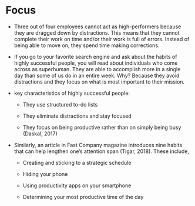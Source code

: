 # Focus
* Three out of four employees cannot act as high-performers because they are dragged down by distractions. This means that they cannot complete their work on time and/or their work is full of errors. Instead of being able to move on, they spend time making corrections.

* If you go to your favorite search engine and ask about the habits of highly successful people, you will read about individuals who come across as superhuman. They are able to accomplish more in a single day than some of us do in an entire week. Why? Because they avoid distractions and they focus on what is most important to their mission. 

* key characteristics of highly successful people:

    * They use structured to-do lists

    * They eliminate distractions and stay focused

    * They focus on being productive rather than on simply being busy (Daskal, 2017)

* Similarly, an article in Fast Company magazine introduces nine habits that can help lengthen one’s attention span (Tigar, 2018). These include,

    * Creating and sticking to a strategic schedule

    * Hiding your phone

    * Using productivity apps on your smartphone

    * Determining your most productive time of the day